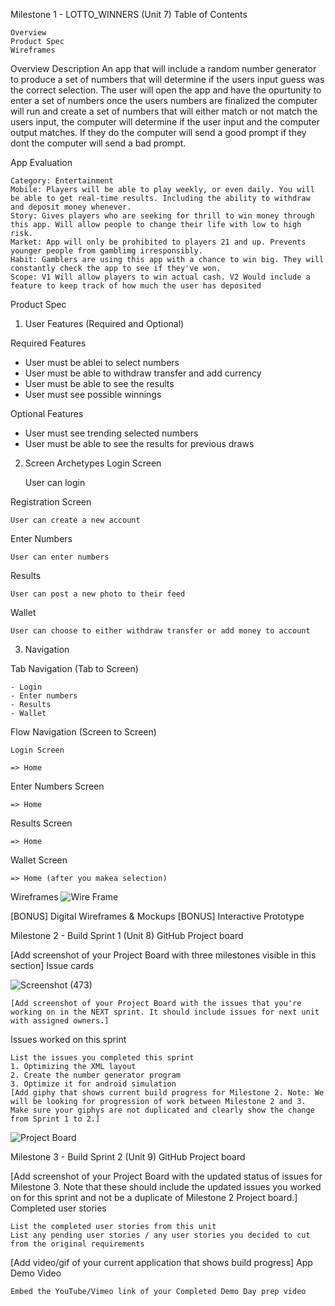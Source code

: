 Milestone 1 - LOTTO_WINNERS (Unit 7)
Table of Contents

    Overview
    Product Spec
    Wireframes

Overview
Description
An app that will include a random number generator to produce a set of numbers that will determine if the users input guess was the correct selection. The user will open the app and have the opurtunity to enter a set of numbers once the users numbers are finalized the computer will run and create a set of numbers that will either match or not match the users input, the computer will determine if the user input and the computer output matches. If they do the computer will send a good prompt if they dont the computer will send a bad prompt.

App Evaluation

    Category: Entertainment
    Mobile: Players will be able to play weekly, or even daily. You will be able to get real-time results. Including the ability to withdraw and deposit money whenever.
    Story: Gives players who are seeking for thrill to win money through this app. Will allow people to change their life with low to high risk.
    Market: App will only be prohibited to players 21 and up. Prevents younger people from gamblimg irresponsibly.
    Habit: Gamblers are using this app with a chance to win big. They will constantly check the app to see if they've won.
    Scope: V1 Will allow players to win actual cash. V2 Would include a feature to keep track of how much the user has deposited

Product Spec
1. User Features (Required and Optional)

Required Features
- User must be ablei to select numbers
- User must be able to withdraw transfer and add currency
- User must be able to see the results
- User must see possible winnings

Optional Features
- User must see trending selected numbers
- User must be able to see the results for previous draws

2. Screen Archetypes
Login Screen

    User can login

Registration Screen

    User can create a new account

Enter Numbers

    User can enter numbers

Results

    User can post a new photo to their feed

Wallet

    User can choose to either withdraw transfer or add money to account

3. Navigation

Tab Navigation (Tab to Screen)

    - Login
    - Enter numbers
    - Results
    - Wallet

Flow Navigation (Screen to Screen)

    Login Screen

    => Home

Enter Numbers Screen

    => Home

Results Screen

    => Home

Wallet Screen

    => Home (after you makea selection)
 



Wireframes
![Wire Frame](https://github.com/user-attachments/assets/0349393e-6e89-4e51-a92c-766c7fae6a78)




[BONUS] Digital Wireframes & Mockups
[BONUS] Interactive Prototype

Milestone 2 - Build Sprint 1 (Unit 8)
GitHub Project board

[Add screenshot of your Project Board with three milestones visible in this section]
Issue cards


![Screenshot (473)](https://github.com/user-attachments/assets/2c056369-625b-4dae-a502-c7489872d3b9)

    [Add screenshot of your Project Board with the issues that you're working on in the NEXT sprint. It should include issues for next unit with assigned owners.]

Issues worked on this sprint

    List the issues you completed this sprint
    1. Optimizing the XML layout
    2. Create the number generator program
    3. Optimize it for android simulation
    [Add giphy that shows current build progress for Milestone 2. Note: We will be looking for progression of work between Milestone 2 and 3. Make sure your giphys are not duplicated and clearly show the change from Sprint 1 to 2.]
![Project Board](https://github.com/user-attachments/assets/2617940e-f622-4251-8269-f128f983ba46)


Milestone 3 - Build Sprint 2 (Unit 9)
GitHub Project board

[Add screenshot of your Project Board with the updated status of issues for Milestone 3. Note that these should include the updated issues you worked on for this sprint and not be a duplicate of Milestone 2 Project board.]
Completed user stories

    List the completed user stories from this unit
    List any pending user stories / any user stories you decided to cut from the original requirements

[Add video/gif of your current application that shows build progress]
App Demo Video

    Embed the YouTube/Vimeo link of your Completed Demo Day prep video
